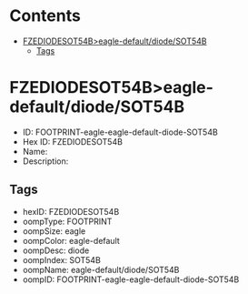 



Contents
========

* [FZEDIODESOT54B>eagle-default/diode/SOT54B](#fzediodesot54beagle-defaultdiodesot54b)
	* [Tags](#tags)

# FZEDIODESOT54B>eagle-default/diode/SOT54B

- ID: FOOTPRINT-eagle-eagle-default-diode-SOT54B
- Hex ID: FZEDIODESOT54B
- Name: 
- Description: 

## Tags

- hexID: FZEDIODESOT54B
- oompType: FOOTPRINT
- oompSize: eagle
- oompColor: eagle-default
- oompDesc: diode
- oompIndex: SOT54B
- oompName: eagle-default/diode/SOT54B
- oompID: FOOTPRINT-eagle-eagle-default-diode-SOT54B
